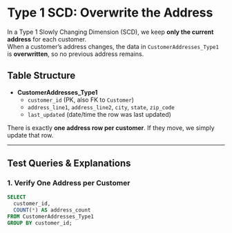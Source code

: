# Type 1 SCD: Overwrite the Address

In a Type 1 Slowly Changing Dimension (SCD), we keep **only the current address** for each customer.  
When a customer’s address changes, the data in `CustomerAddresses_Type1` is **overwritten**, so no previous address remains.

## Table Structure

- **CustomerAddresses_Type1**
  - `customer_id` (PK, also FK to `Customer`)
  - `address_line1`, `address_line2`, `city`, `state`, `zip_code`
  - `last_updated` (date/time the row was last updated)

There is exactly **one address row per customer**. If they move, we simply update that row.

---

## Test Queries & Explanations

### 1. Verify One Address per Customer
```sql
SELECT 
  customer_id,
  COUNT(*) AS address_count
FROM CustomerAddresses_Type1
GROUP BY customer_id;
